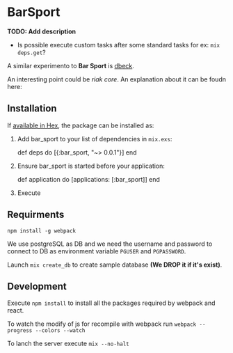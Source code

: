 # BarSport

**TODO: Add description**

- Is possible execute custom tasks after some standard tasks for ex: `mix deps.get`?

A similar experimento to **Bar Sport** is [dbeck](dbeck.github.io/Scalesmall-Experiment-Begins/).

An interesting point could be _riak core_. An explanation about it can be foudn here:


## Installation

If [available in Hex](https://hex.pm/docs/publish), the package can be installed as:

  1. Add bar_sport to your list of dependencies in `mix.exs`:

        def deps do
          [{:bar_sport, "~> 0.0.1"}]
        end

  2. Ensure bar_sport is started before your application:

        def application do
          [applications: [:bar_sport]]
        end

  3. Execute

## Requirments

`npm install -g webpack`

We use postgreSQL as DB and we need the username and password to connect to DB as environment variable `PGUSER` and `PGPASSWORD`.

Launch `mix create_db` to create sample database **(We DROP it if it's exist)**.

## Development

Execute `npm install` to install all the packages required by webpack and react.

To watch the modify of js for recompile with webpack run `webpack --progress --colors --watch`

To lanch the server execute `mix --no-halt`
